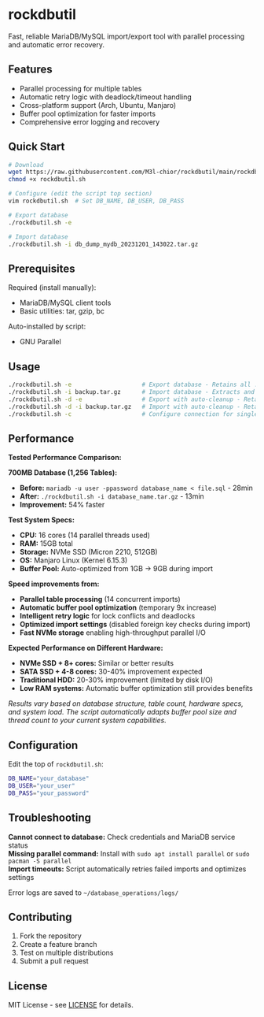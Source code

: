 # rockdbutil

Fast, reliable MariaDB/MySQL import/export tool with parallel processing and automatic error recovery.

## Features

- Parallel processing for multiple tables
- Automatic retry logic with deadlock/timeout handling  
- Cross-platform support (Arch, Ubuntu, Manjaro)
- Buffer pool optimization for faster imports
- Comprehensive error logging and recovery

## Quick Start

```bash
# Download
wget https://raw.githubusercontent.com/M3l-chior/rockdbutil/main/rockdbutil.sh
chmod +x rockdbutil.sh

# Configure (edit the script top section)
vim rockdbutil.sh  # Set DB_NAME, DB_USER, DB_PASS

# Export database
./rockdbutil.sh -e

# Import database  
./rockdbutil.sh -i db_dump_mydb_20231201_143022.tar.gz
```

## Prerequisites

Required (install manually):
- MariaDB/MySQL client tools
- Basic utilities: tar, gzip, bc

Auto-installed by script:
- GNU Parallel

## Usage

```bash
./rockdbutil.sh -e                    # Export database - Retains all .sql files and archive
./rockdbutil.sh -i backup.tar.gz      # Import database - Extracts and retains temp files
./rockdbutil.sh -d -e                 # Export with auto-cleanup - Retains just the archive
./rockdbutil.sh -d -i backup.tar.gz   # Import with auto-cleanup - Retains just the archive
./rockdbutil.sh -c                    # Configure connection for single session
```

## Performance

**Tested Performance Comparison:**

**700MB Database (1,256 Tables):**
- **Before:** `mariadb -u user -ppassword database_name < file.sql` - 28min
- **After:** `./rockdbutil.sh -i database_name.tar.gz` - 13min
- **Improvement:** 54% faster

**Test System Specs:**
- **CPU:** 16 cores (14 parallel threads used)
- **RAM:** 15GB total
- **Storage:** NVMe SSD (Micron 2210, 512GB)
- **OS:** Manjaro Linux (Kernel 6.15.3)
- **Buffer Pool:** Auto-optimized from 1GB → 9GB during import

**Speed improvements from:**
- **Parallel table processing** (14 concurrent imports)
- **Automatic buffer pool optimization** (temporary 9x increase)
- **Intelligent retry logic** for lock conflicts and deadlocks
- **Optimized import settings** (disabled foreign key checks during import)
- **Fast NVMe storage** enabling high-throughput parallel I/O

**Expected Performance on Different Hardware:**
- **NVMe SSD + 8+ cores:** Similar or better results
- **SATA SSD + 4-8 cores:** 30-40% improvement expected
- **Traditional HDD:** 20-30% improvement (limited by disk I/O)
- **Low RAM systems:** Automatic buffer optimization still provides benefits

*Results vary based on database structure, table count, hardware specs, and system load.* 
*The script automatically adapts buffer pool size and thread count to your current system capabilities.*

## Configuration

Edit the top of `rockdbutil.sh`:

```bash
DB_NAME="your_database"
DB_USER="your_user" 
DB_PASS="your_password"
```

## Troubleshooting

**Cannot connect to database:** Check credentials and MariaDB service status  
**Missing parallel command:** Install with `sudo apt install parallel` or `sudo pacman -S parallel`  
**Import timeouts:** Script automatically retries failed imports and optimizes settings

Error logs are saved to `~/database_operations/logs/`

## Contributing

1. Fork the repository
2. Create a feature branch
3. Test on multiple distributions  
4. Submit a pull request

## License

MIT License - see [LICENSE](LICENSE) for details.

